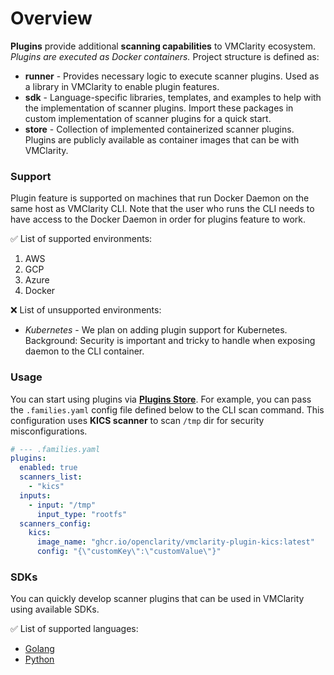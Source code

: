 # Overview

**Plugins** provide additional **scanning capabilities** to VMClarity ecosystem.
_Plugins are executed as Docker containers._
Project structure is defined as:

- **runner** - Provides necessary logic to execute scanner plugins. Used as a library in VMClarity to enable plugin features.
- **sdk** - Language-specific libraries, templates, and examples to help with the implementation of scanner plugins.
Import these packages in custom implementation of scanner plugins for a quick start.
- **store** - Collection of implemented containerized scanner plugins.
Plugins are publicly available as container images that can be with VMClarity.

### Support

Plugin feature is supported on machines that run Docker Daemon on the same host as VMClarity CLI.
Note that the user who runs the CLI needs to have access to the Docker Daemon in order for plugins feature to work.

✅ List of supported environments:
1. AWS
2. GCP
3. Azure
4. Docker

❌ List of unsupported environments:
- _Kubernetes_ - We plan on adding plugin support for Kubernetes. Background: Security is important and tricky to handle when exposing daemon to the CLI container.

### Usage

You can start using plugins via **[Plugins Store](store)**.
For example, you can pass the `.families.yaml` config file defined below to the CLI scan command.
This configuration uses **KICS scanner** to scan `/tmp` dir for security misconfigurations.

```yaml
# --- .families.yaml
plugins:
  enabled: true
  scanners_list:
    - "kics"
  inputs: 
    - input: "/tmp"
      input_type: "rootfs"
  scanners_config:
    kics:
      image_name: "ghcr.io/openclarity/vmclarity-plugin-kics:latest"
      config: "{\"customKey\":\"customValue\"}"
```

### SDKs
You can quickly develop scanner plugins that can be used in VMClarity using available SDKs.

✅ List of supported languages:
- [Golang](sdk/go)
- [Python](sdk/python)
